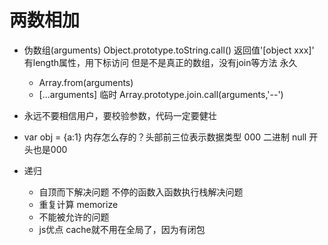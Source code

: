 # 两数相加
- 伪数组(arguments)
    Object.prototype.toString.call()   返回值'[object xxx]'
    有length属性，用下标访问 但是不是真正的数组，没有join等方法
    永久
    - Array.from(arguments)
    - [...arguments]
    临时
    Array.prototype.join.call(arguments,'--')

- 永远不要相信用户，要校验参数，代码一定要健壮
- var obj = {a:1}
    内存怎么存的？头部前三位表示数据类型 000  二进制
    null 开头也是000

- 递归
   - 自顶而下解决问题
      不停的函数入函数执行栈解决问题
   - 重复计算
      memorize
    - 不能被允许的问题
    - js优点
       cache就不用在全局了，因为有闭包